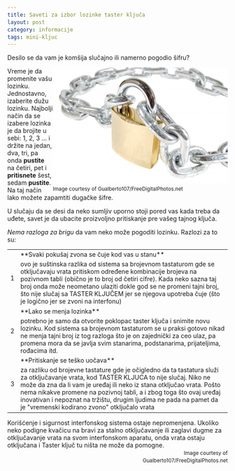 ```yaml
---
title: Saveti za izbor lozinke taster ključa
layout: post
category: informacije
tags: mini-kljuc 
---
```


Desilo se da vam je komšija slučajno ili namerno pogodio šifru?
<div style="float:right">
<img class="postimg" src="/assets/images/news/katanac_Gualberto107.jpg" />
<br>
<small>
Image courtesy of Gualberto107/FreeDigitalPhotos.net
</small>
</div>

Vreme je da promenite vašu lozinku. Jednostavno, izaberite dužu lozinku. Najbolji način da se izabere lozinka je da brojite u sebi: 1, 2, 3 ... i držite na jedan, dva, tri, pa onda **pustite** na četiri, pet i **pritisnete** šest, sedam **pustite**. Na taj način lako možete zapamtiti dugačke šifre.

U slučaju da se desi da neko sumljiv uporno stoji pored vas kada treba da uđete, savet je da ubacite proizvoljno pritiskanje pre vašeg tajnog ključa.

*Nema razloga za brigu* da vam neko može pogoditi lozinku. Razlozi za to su:
<table class="table table-striped">
<tr class="danger"><td rowspan="2">
1
</td><td>
**Svaki pokušaj zvona se čuje kod vas u stanu**
</td></tr>
<tr><td>
 ovo je suštinska razlika od sistema sa brojevnom tastaturom gde se otključavaju vrata pritiskom određene kombinacije brojeva na pozivnom tabli (obično je to broj od četiri cifre). Kada neko sazna taj broj onda može neometano ulaziti dokle god se ne promeni tajni broj, što nije slučaj sa TASTER KLJUČEM jer se njegova upotreba čuje (što je logično jer se zvoni na interfonu)
</td></tr>
<tr class="warning"><td rowspan="2">
2
</td><td>
**Lako se menja lozinka**
</td></tr>
<tr><td>
potrebno je samo da otvorite poklopac taster ključa i snimite novu lozinku. Kod sistema sa brojevnom tastaturom se u praksi gotovo nikad ne menja tajni broj iz tog razloga što je on zajednički za ceo ulaz, pa promena mora da se javlja svim stanarima, podstanarima, prijateljima, rođacima itd.
</td></tr>
<tr class="success"><td rowspan="2">
3
</td><td>
**Pritiskanje se teško uočava**
</td></td>
<tr><td>
za razliku od brojevne tastature gde je očigledno da ta tastatura služi za otključavanje vrata, kod TASTER KLJUCA to nije slučaj. Niko ne može da zna da li vam je uređaj ili neko iz stana otključao vrata. Pošto nema nikakve promene na pozivnoj tabli, a i zbog toga što ovaj uređaj inovativan i nepoznat na tržištu, drugim ljudima ne pada na pamet da je "vremenski kodirano zvono" otključalo vrata 
</td></tr>
</table>
Korišćenje i sigurnost interfonskog sistema ostaje nepromenjena. Ukoliko neko podigne kvačicu na bravi za stalno otključavanje ili zaglavi dugme za otključavanje vrata na svom interfonskom aparatu, onda vrata ostaju otključana i Taster ključ tu ništa ne može da pomogne.

<div align="right">
<small>
Image courtesy of
<br>
Gualberto107/FreeDigitalPhotos.net
</small>
</div>
